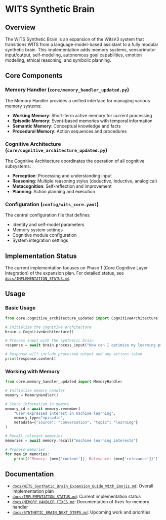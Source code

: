 # WITS Synthetic Brain

## Overview

The WITS Synthetic Brain is an expansion of the WitsV3 system that transitions WITS from a language-model-based assistant to a fully modular synthetic brain. This implementation adds memory systems, sensorimotor input/output, self-modeling, autonomous goal capabilities, emotion modeling, ethical reasoning, and symbolic planning.

## Core Components

### Memory Handler (`core/memory_handler_updated.py`)

The Memory Handler provides a unified interface for managing various memory systems:
- **Working Memory**: Short-term active memory for current processing
- **Episodic Memory**: Event-based memories with temporal information
- **Semantic Memory**: Conceptual knowledge and facts
- **Procedural Memory**: Action sequences and procedures

### Cognitive Architecture (`core/cognitive_architecture_updated.py`)

The Cognitive Architecture coordinates the operation of all cognitive subsystems:
- **Perception**: Processing and understanding input
- **Reasoning**: Multiple reasoning styles (deductive, inductive, analogical)
- **Metacognition**: Self-reflection and improvement
- **Planning**: Action planning and execution

### Configuration (`config/wits_core.yaml`)

The central configuration file that defines:
- Identity and self-model parameters
- Memory system settings
- Cognitive module configuration
- System integration settings

## Implementation Status

The current implementation focuses on Phase 1 (Core Cognitive Layer Integration) of the expansion plan. For detailed status, see [`docs/IMPLEMENTATION_STATUS.md`](docs/IMPLEMENTATION_STATUS.md).

## Usage

### Basic Usage

```python
from core.cognitive_architecture_updated import CognitiveArchitecture

# Initialize the cognitive architecture
brain = CognitiveArchitecture()

# Process input with the synthetic brain
response = await brain.process_input("How can I optimize my learning process?")

# Response will include processed output and any actions taken
print(response.content)
```

### Working with Memory

```python
from core.memory_handler_updated import MemoryHandler

# Initialize memory handler
memory = MemoryHandler()

# Store information in memory
memory_id = await memory.remember(
    "User expressed interest in machine learning",
    memory_type="episodic",
    metadata={"source": "conversation", "topic": "learning"}
)

# Recall relevant memories
memories = await memory.recall("machine learning interests")

# Process memories
for mem in memories:
    print(f"Memory: {mem['content']}, Relevance: {mem['relevance']}")
```

## Documentation

- [`docs/WITS_Synthetic_Brain_Expansion_Guide_With_Emojis.md`](docs/WITS_Synthetic_Brain_Expansion_Guide_With_Emojis.md): Overall implementation plan
- [`docs/IMPLEMENTATION_STATUS.md`](docs/IMPLEMENTATION_STATUS.md): Current implementation status
- [`docs/MEMORY_HANDLER_FIXES.md`](docs/MEMORY_HANDLER_FIXES.md): Documentation of fixes for memory handler
- [`docs/SYNTHETIC_BRAIN_NEXT_STEPS.md`](docs/SYNTHETIC_BRAIN_NEXT_STEPS.md): Upcoming work and priorities
